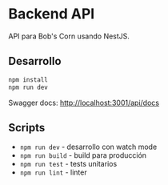 # Backend API

API para Bob's Corn usando NestJS.

## Desarrollo

```bash
npm install
npm run dev
```

Swagger docs: <http://localhost:3001/api/docs>

## Scripts

- `npm run dev` - desarrollo con watch mode
- `npm run build` - build para producción  
- `npm run test` - tests unitarios
- `npm run lint` - linter

